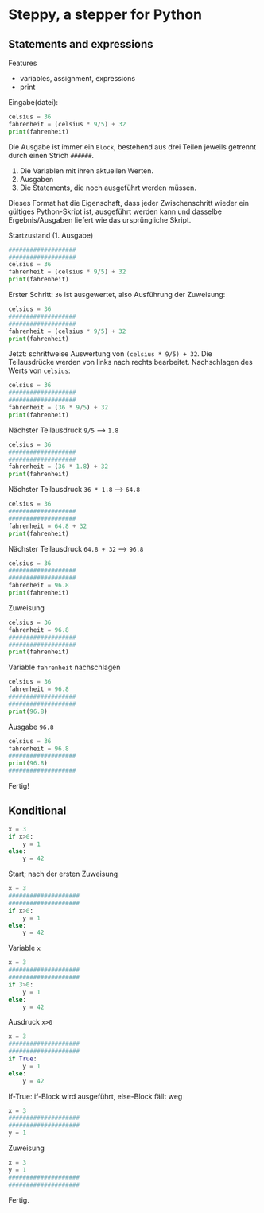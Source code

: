 # Steppy, a stepper for Python

## Statements and expressions

Features

* variables, assignment, expressions
* print

Eingabe(datei):

```python
celsius = 36
fahrenheit = (celsius * 9/5) + 32
print(fahrenheit)
```

Die Ausgabe ist immer ein `Block`, bestehend aus drei Teilen jeweils getrennt durch einen Strich `######`.

1. Die Variablen mit ihren aktuellen Werten.
2. Ausgaben
3. Die Statements, die noch ausgeführt werden müssen.

Dieses Format hat die Eigenschaft, dass jeder Zwischenschritt wieder ein gültiges Python-Skript ist, ausgeführt werden kann und dasselbe Ergebnis/Ausgaben liefert wie das ursprüngliche Skript.

Startzustand (1. Ausgabe)

```python
###################
###################
celsius = 36
fahrenheit = (celsius * 9/5) + 32
print(fahrenheit)
```

Erster Schritt: `36` ist ausgewertet, also Ausführung der Zuweisung:

```python
celsius = 36 
###################
###################
fahrenheit = (celsius * 9/5) + 32
print(fahrenheit)
```

Jetzt: schrittweise Auswertung von `(celsius * 9/5) + 32`.
Die Teilausdrücke werden von links nach rechts bearbeitet.
Nachschlagen des Werts von `celsius`:

```python
celsius = 36 
###################
###################
fahrenheit = (36 * 9/5) + 32
print(fahrenheit)
```

Nächster Teilausdruck `9/5` --> `1.8`

```python
celsius = 36 
###################
###################
fahrenheit = (36 * 1.8) + 32
print(fahrenheit)
```

Nächster Teilausdruck `36 * 1.8` --> `64.8`

```python
celsius = 36 
###################
###################
fahrenheit = 64.8 + 32
print(fahrenheit)
```

Nächster Teilausdruck `64.8 + 32` --> `96.8`

```python
celsius = 36 
###################
###################
fahrenheit = 96.8
print(fahrenheit)
```

Zuweisung

```python
celsius = 36 
fahrenheit = 96.8
###################
###################
print(fahrenheit)
```

Variable `fahrenheit` nachschlagen

```python
celsius = 36 
fahrenheit = 96.8
###################
###################
print(96.8)
```

Ausgabe `96.8`

```python
celsius = 36 
fahrenheit = 96.8
###################
print(96.8)
###################
```

Fertig!

## Konditional

```python
x = 3
if x>0:
    y = 1
else:
    y = 42
```

Start; nach der ersten Zuweisung

```python
x = 3
####################
####################
if x>0:
    y = 1
else:
    y = 42
```

Variable `x`

```python
x = 3
####################
####################
if 3>0:
    y = 1
else:
    y = 42
```

Ausdruck `x>0`

```python
x = 3
####################
####################
if True:
    y = 1
else:
    y = 42
```

If-True: if-Block wird ausgeführt, else-Block fällt weg

```python
x = 3
####################
####################
y = 1
```

Zuweisung

```python
x = 3
y = 1
####################
####################
```

Fertig.

